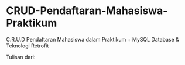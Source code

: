 # CRUD-Pendaftaran-Mahasiswa-Praktikum
C.R.U.D Pendaftaran Mahasiswa dalam Praktikum + MySQL Database &amp; Teknologi Retrofit

Tulisan dari: <a href="https://medium.com/@sulistiyanto/"/>
